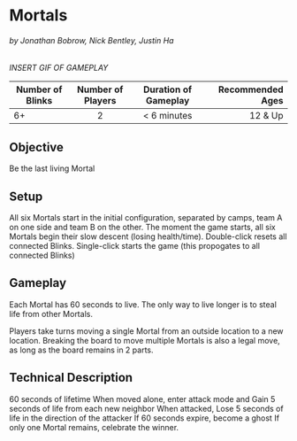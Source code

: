 # Mortals
###### by Jonathan Bobrow, Nick Bentley, Justin Ha

_INSERT GIF OF GAMEPLAY_
  
| Number of Blinks | Number of Players | Duration of Gameplay | Recommended Ages |
|------------------|:-----------------:|:--------------------:|-----------------:|
| 6+               | 2                 |  < 6 minutes         | 12 & Up           |

## Objective
Be the last living Mortal

## Setup
All six Mortals start in the initial configuration, separated by camps, team A on one side and team B on the other. The moment the game starts, all six Mortals begin their slow descent (losing health/time). Double-click resets all connected Blinks. Single-click starts the game (this propogates to all connected Blinks)

## Gameplay
Each Mortal has 60 seconds to live. The only way to live longer is to steal life from other Mortals.

Players take turns moving a single Mortal from an outside location to a new location. Breaking the board to move multiple Mortals is also a legal move, as long as the board remains in 2 parts.

## Technical Description

60 seconds of lifetime
When moved alone, enter attack mode and Gain 5 seconds of life from each new neighbor
When attacked, Lose 5 seconds of life in the direction of the attacker
If 60 seconds expire, become a ghost
If only one Mortal remains, celebrate the winner.
